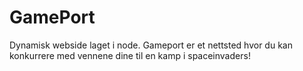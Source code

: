 # GamePort
Dynamisk webside laget i node. Gameport er et nettsted hvor du kan konkurrere med vennene dine til en kamp i spaceinvaders! 
